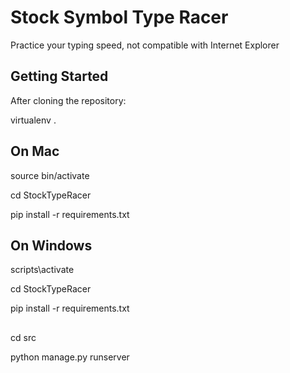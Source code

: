 # Stock Symbol Type Racer

Practice your typing speed, not compatible with Internet Explorer

## Getting Started

After cloning the repository:

virtualenv .

## On Mac
source bin/activate

cd StockTypeRacer

pip install -r requirements.txt

## On Windows
scripts\activate

cd StockTypeRacer

pip install -r requirements.txt

##
cd src 

python manage.py runserver
